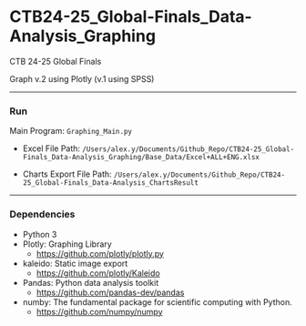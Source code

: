 # CTB24-25_Global-Finals_Data-Analysis_Graphing

CTB 24-25 Global Finals

Graph v.2 using Plotly (v.1 using SPSS)

---

### Run

Main Program: `Graphing_Main.py`

- Excel File Path: `/Users/alex.y/Documents/Github_Repo/CTB24-25_Global-Finals_Data-Analysis_Graphing/Base_Data/Excel+ALL+ENG.xlsx`

- Charts Export File Path: `/Users/alex.y/Documents/Github_Repo/CTB24-25_Global-Finals_Data-Analysis_ChartsResult`

---

### Dependencies

- Python 3
- Plotly: Graphing Library
    - https://github.com/plotly/plotly.py 
- kaleido: Static image export
    - https://github.com/plotly/Kaleido
- Pandas: Python data analysis toolkit
    - https://github.com/pandas-dev/pandas
- numby: The fundamental package for scientific computing with Python.
    - https://github.com/numpy/numpy
